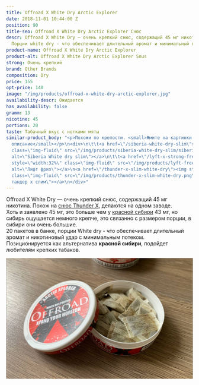 ```yaml
---
title: Offroad X White Dry Arctic Explorer
date: 2018-11-01 10:44:00 Z
position: 90
title-seo: Offroad X White Dry Arctic Explorer Снюс
descr: Offroad X White Dry — очень крепкий снюс, содержащий 45 мг никотина. 20 порций.
  Порции white dry - что обеспечивает длительный аромат и минимальный потек слюны.
product-name: Offroad X White Dry Arctic Explorer
product-alt: Offroad X White Dry Arctic Explorer Snus
strong: Очень крепкий
brand: Other Brands
composition: Dry
price: 155
opt-price: 140
image: "/img/products/offroad-x-white-dry-arctic-explorer.jpg"
availability-descr: Ожидается
has_availability: false
gramm: 13
nicotine: 45
portions: 20
taste: Табачный вкус с нотками мяты
similar-product_body: "<p>Похожи по крепости. <small>Жмите на картинки и читайте полное
  описание</small></p>\n<div>\n\t\t<a href=\"/siberia-white-dry-slim\"><img style=\"width:32%\"
  class=\"img-fluid\" src=\"/img/products/siberia-white-dry-slim/siberia-open-and-cryo.jpg\"
  alt=\"Siberia White dry slim\"></a>\n\t\t<a href=\"/lyft-x-strong-freeze-slim-white\"><img
  style=\"width:32%\" class=\"img-fluid\" src=\"/img/products/lyft-freeze/lyft-freeze-open.jpg\"
  alt=\"Лифт фриз\"></a>\n<a href=\"/thunder-x-slim-white-dry\"><img style=\"width:32%\"
  class=\"img-fluid\" src=\"/img/products/thunder-x-slim-white-dry.png\" alt=\"Снюс
  тандер х слим\"></a>\n</div>"
---
```


Offroad X White Dry — очень крепкий снюс, содержащий 45 мг никотина. Похож на [снюс Thunder X](/thunder-x-slim-white-dry), делаются на одном заводе.<br>
Хоть и заявлено 45 мг, это больше чем у [красной сибири](/siberia-white) 43 мг, но сибирь ощущается немного крепче, это связанно с размером порции, в сибири они очень большие.<br>
20 пакетов в банке, порции White dry - что обеспечивает длительный аромат и никотиновый удар с минимальным потеком.<br>
Позиционируется как альтернатива **красной сибири**, подойдет любителям крепких табаков.
<div class="mb-3">
<img class="img-fluid" src="/img/products/offroad-x-white-dry/offroad-open.jpg" alt="Снюс Offroad X White Dry Arctic Explorer">
</div>